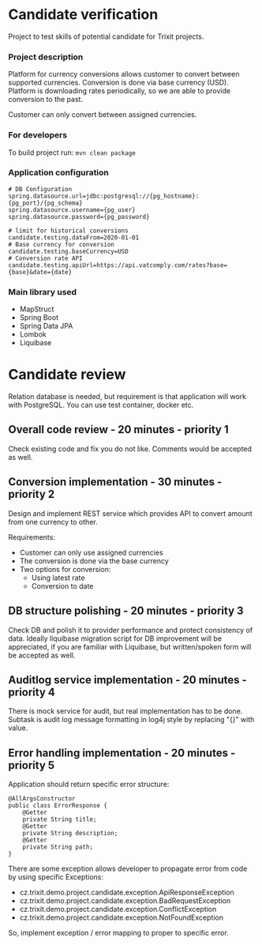 # Candidate verification

Project to test skills of potential candidate for Trixit projects.

### Project description
Platform for currency conversions allows customer to convert between supported currencies. Conversion is done via base currency (USD). Platform is downloading rates periodically, so we are able to provide conversion to the past.

Customer can only convert between assigned currencies.

### For developers
To build project run: `mvn clean package`

### Application configuration

```
# DB Configuration
spring.datasource.url=jdbc:postgresql://{pg_hostname}:{pg_port}/{pg_schema}
spring.datasource.username={pg_user}
spring.datasource.password={pg_password}

# limit for historical conversions
candidate.testing.dataFrom=2020-01-01
# Base currency for conversion
candidate.testing.baseCurrency=USD
# Conversion rate API
candidate.testing.apiUrl=https://api.vatcomply.com/rates?base={base}&date={date}
```
### Main library used
* MapStruct
* Spring Boot
* Spring Data JPA
* Lombok
* Liquibase


# Candidate review

Relation database is needed, but requirement is that application will work with PostgreSQL. You can use test container, docker etc.

## Overall code review - 20 minutes - priority 1
Check existing code and fix you do not like. Comments would be accepted as well.

## Conversion implementation - 30 minutes - priority 2
Design and implement REST service which provides API to convert amount from one currency to other.

Requirements:
* Customer can only use assigned currencies
* The conversion is done via the base currency
* Two options for conversion:
  * Using latest rate
  * Conversion to date


## DB structure polishing - 20 minutes - priority 3
Check DB and polish it to provider performance and protect consistency of data. Ideally liquibase migration script for DB improvement will be appreciated, if you are familiar with Liquibase, but written/spoken form will be accepted as well.

## Auditlog service implementation - 20 minutes - priority 4
There is mock service for audit, but real implementation has to be done. Subtask is audit log message formatting in log4j style by replacing "{}" with value.

## Error handling implementation - 20 minutes - priority 5
Application should return specific error structure:

```
@AllArgsConstructor
public class ErrorResponse {
    @Getter
    private String title;
    @Getter
    private String description;
    @Getter
    private String path;
}

```
There are some exception allows developer to propagate error from code by using specific Exceptions:
* cz.trixit.demo.project.candidate.exception.ApiResponseException
* cz.trixit.demo.project.candidate.exception.BadRequestException
* cz.trixit.demo.project.candidate.exception.ConflictException
* cz.trixit.demo.project.candidate.exception.NotFoundException

So, implement exception / error mapping to proper to specific error.

